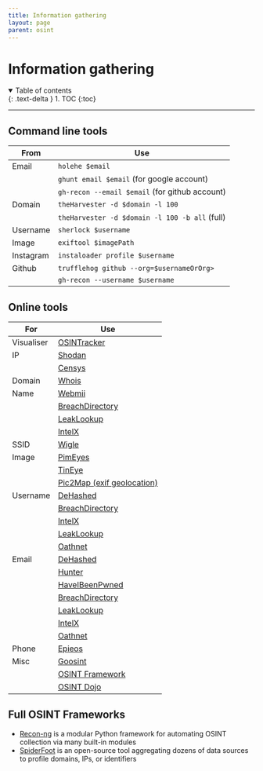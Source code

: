 ```yaml
---
title: Information gathering
layout: page
parent: osint
---
```


# Information gathering

<details open markdown="block">
  <summary>
    Table of contents
  </summary>
  {: .text-delta }
1. TOC
{:toc}
</details>

---

## Command line tools

| **From**  | **Use**                                        |
| --------- | ---------------------------------------------- |
| Email     | `holehe $email`                                |
|           | `ghunt email $email` (for google account)      |
|           | `gh-recon --email $email` (for github account) |
| Domain    | `theHarvester -d $domain -l 100`               |
|           | `theHarvester -d $domain -l 100 -b all` (full) |
| Username  | `sherlock $username`                           |
| Image     | `exiftool $imagePath`                          |
| Instagram | `instaloader profile $username`                |
| Github    | `trufflehog github --org=$usernameOrOrg>`      |
|           | `gh-recon --username $username`                |

## Online tools

| **For**    | **Use**                                                |
| ---------- | ------------------------------------------------------ |
| Visualiser | [OSINTracker](https://www.osintracker.com/)            |
| IP         | [Shodan](https://www.shodan.io/)                       |
|            | [Censys](https://search.censys.io/)                    |
| Domain     | [Whois](https://www.whois.com/whois/)                  |
| Name       | [Webmii](https://webmii.com/)                          |
|            | [BreachDirectory](https://breachdirectory.org/)        |
|            | [LeakLookup](https://leak-lookup.com/search)           |
|            | [IntelX](https://intelx.io/)                           |
| SSID       | [Wigle](https://wigle.net/)                            |
| Image      | [PimEyes](https://pimeyes.com/)                        |
|            | [TinEye](https://tineye.com)                           |
|            | [Pic2Map (exif geolocation)](https://www.pic2map.com/) |
| Username   | [DeHashed](https://dehashed.com/search)                |
|            | [BreachDirectory](https://breachdirectory.org/)        |
|            | [IntelX](https://intelx.io/)                           |
|            | [LeakLookup](https://leak-lookup.com/search)           |
|            | [Oathnet](https://oathnet.org/)                        |
| Email      | [DeHashed](https://dehashed.com/search)                |
|            | [Hunter](https://hunter.io/)                           |
|            | [HaveIBeenPwned](https://haveibeenpwned.com/)          |
|            | [BreachDirectory](https://breachdirectory.org/)        |
|            | [LeakLookup](https://leak-lookup.com/search)           |
|            | [IntelX](https://intelx.io/)                           |
|            | [Oathnet](https://oathnet.org/)                        |
| Phone      | [Epieos](https://epieos.com/)                          |
| Misc       | [Goosint](https://goosint.com/)                        |
|            | [OSINT Framework](https://osintframework.com/)         |
|            | [OSINT Dojo](https://osintdojo.com/)                   |

## Full OSINT Frameworks

- [Recon-ng](https://github.com/lanmaster53/recon-ng) is a modular Python
  framework for automating OSINT collection via many built-in modules
- [SpiderFoot](https://github.com/smicallef/spiderfoot) is an open-source tool
  aggregating dozens of data sources to profile domains, IPs, or identifiers
